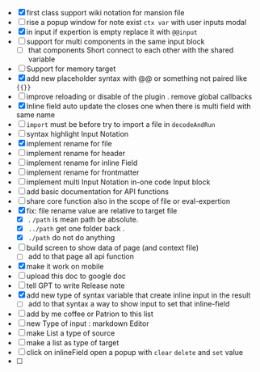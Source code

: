 - [x] first class support wiki notation for mansion file
- [ ] rise a popup window for note exist `ctx var` with user inputs modal
- [x] in input if expertion is empty replace it with `@@input`
- [ ] support for multi components in the same input block
	- [ ] that components Short connect to each other with the shared variable
- [ ] Support for memory target
- [x] add new placeholder syntax with @@ or something not paired like `{{}}`
- [ ] improve reloading or disable of the plugin . remove global callbacks
- [x] Inline field auto update the closes one when there is multi field with same name
- [ ] `import` must be before try to import a file in `decodeAndRun`
- [ ] syntax highlight Input Notation
- [x] implement rename for file
- [ ] implement rename for header
- [ ] implement rename for inline Field
- [ ] implement rename for frontmatter
- [ ] implement multi Input Notation in-one code Input block
- [ ] add basic documentation for API functions
- [ ] share core function also in the scope of file or eval-expertion
- [x] fix: file rename value are relative to target file
	- [x] . `/path` is mean path be absolute.
	- [x] `../path` get one folder back .
	- [x] `./path` do not do anything
- [ ] build screen to show data of page (and context file)
	- [ ] add to that page all api function
- [x] make it work on mobile
- [ ] upload this doc to google doc
- [ ] tell GPT to write Release note
- [x] add new type of syntax variable that create inline input in the result
	- [ ] add to that syntax a way to show input to set that inline-field
- [ ] add by me coffee or Patrion to this list
- [ ] new Type of input : markdown Editor 
- [ ] make List a type of source
- [ ] make a list as type of target
- [ ] click on inlineField open a popup with `clear` `delete` and `set` value
- [ ] 